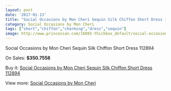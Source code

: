 ```yaml
---
layout: post
date: '2017-01-13'
title: "Social Occasions by Mon Cheri Sequin Silk Chiffon Short Dress 112894"
category: Social Occasions by Mon Cheri
tags: ["short","chiffon","charming","dress","sequin"]
image: http://www.princessan.com/16085-thickbox_default/social-occasions-by-mon-cheri-sequin-silk-chiffon-short-dress-112894.jpg
---
```

Social Occasions by Mon Cheri Sequin Silk Chiffon Short Dress 112894

On Sales: **$350.7558**
<a href="https://www.princessan.com/en/social-occasions-by-mon-cheri/7559-social-occasions-by-mon-cheri-sequin-silk-chiffon-short-dress-112894.html"><amp-img layout="responsive" width="600" height="600" src="//www.princessan.com/16085-thickbox_default/social-occasions-by-mon-cheri-sequin-silk-chiffon-short-dress-112894.jpg" alt="Social Occasions by Mon Cheri Sequin Silk Chiffon Short Dress 112894 0" /></a>
<a href="https://www.princessan.com/en/social-occasions-by-mon-cheri/7559-social-occasions-by-mon-cheri-sequin-silk-chiffon-short-dress-112894.html"><amp-img layout="responsive" width="600" height="600" src="//www.princessan.com/16086-thickbox_default/social-occasions-by-mon-cheri-sequin-silk-chiffon-short-dress-112894.jpg" alt="Social Occasions by Mon Cheri Sequin Silk Chiffon Short Dress 112894 1" /></a>

Buy it: [Social Occasions by Mon Cheri Sequin Silk Chiffon Short Dress 112894](https://www.princessan.com/en/social-occasions-by-mon-cheri/7559-social-occasions-by-mon-cheri-sequin-silk-chiffon-short-dress-112894.html "Social Occasions by Mon Cheri Sequin Silk Chiffon Short Dress 112894")

View more: [Social Occasions by Mon Cheri](https://www.princessan.com/en/60-social-occasions-by-mon-cheri "Social Occasions by Mon Cheri")